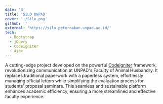 ```yaml
---
date: '4'
title: 'SILO UNPAD'
cover: './Silo.png'
github: ''
external: 'https://silo.peternakan.unpad.ac.id/'
tech:
  - Bootstrap
  - jQuery
  - Codeigniter
  - Ajax
---
```


A cutting-edge project developed on the powerful [CodeIgniter](https://www.codeigniter.com/) framework, revolutionizing communication at UNPAD's Faculty of Animal Husbandry. It replaces traditional paperwork with a paperless system, effortlessly managing official letters while simplifying the evaluation process for students' proposal seminars. This seamless and sustainable platform enhances academic efficiency, ensuring a more streamlined and effective faculty experience.
